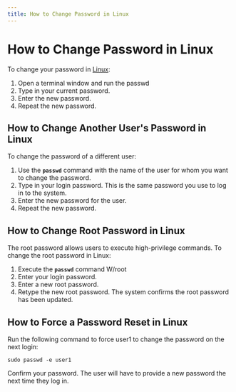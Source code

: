 ```yaml
---
title: How to Change Password in Linux
---
```

# How to Change Password in Linux

To change your password in [Linux](https://phoenixnap.com/kb/what-is-linux):

1. Open a terminal window and run the passwd
2. Type in your current password.
3. Enter the new password.
4. Repeat the new password.

## How to Change Another User's Password in Linux

To change the password of a different user:

1. Use the **`passwd`** command with the name of the user for whom you want to change the password.
2. Type in your login password. This is the same password you use to log in to the system.
3. Enter the new password for the user.
4. Repeat the new password.

## How to Change Root Password in Linux

The root password allows users to execute high-privilege commands. To change the root password in Linux:

1. Execute the **`passwd`** command W/root
2. Enter your login password.
3. Enter a new root password.
4. Retype the new root password.
The system confirms the root password has been updated.

## How to Force a Password Reset in Linux
Run the following command to force user1 to change the password on the next login:

```
sudo passwd -e user1
```

Confirm your password. The user will have to provide a new password the next time they log in.
